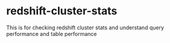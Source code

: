 # redshift-cluster-stats
This is for checking redshift cluster stats and understand query performance and table performance
